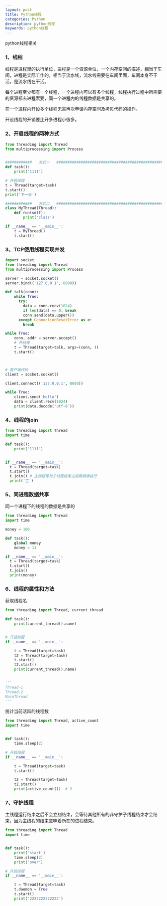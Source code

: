 ```yaml
---
layout: post
title: Python线程
categories: Python
description: python线程
keywords: python线程
---
```


python线程相关

### 1、线程

线程是进程里的执行单位，进程是一个资源单位，一个内存空间的描述，相当于车间，进程是实际工作的，相当于流水线，流水线需要在车间里面，车间本身不干活，是流水线在干活。

每个进程至少都有一个线程，一个进程内可以有多个线程，线程执行过程中所需要的资源都去进程索要，同一个进程内的线程数据是共享的。

在一个进程内开设多个线程无需再次申请内存空间及拷贝代码的操作。

开设线程的开销要比开多进程小很多。

### 2、开启线程的两种方式

```py
from threading import Thread
from multiprocessing import Process


############   方式一   #####################################################
def task():
    print('1111')

# 开启线程
t = Thread(target=task)
t.start()
print('下一步')

############   方式二   #####################################################
class MyThread(Thread):
    def run(self):
        print('class')

if __name__ == '__main__':
    t = MyThread()
    t.start()
```

### 3、TCP使用线程实现并发

```py
import socket
from threading import Thread
from multiprocessing import Process

server = socket.socket()
server.bind(('127.0.0.1', 8080))

def talk(conn):
    while True:
      try:
        data = conn.recv(1024)
        if len(data) == 0: break
        conn.send(data.upper())
      except ConnectionResetError as e:
        break

while True:
    conn, addr = server.accept()
    # 开线程
    t = Thread(target=talk, args=(conn, ))
    t.start()



# 客户端代码
client = socket.socket()

client.connect(('127.0.0.1', 8080))

while True:
    client.send('hello')
    data = client.recv(1024)
    print(data.decode('utf-8'))
```

### 4、线程的join

```py
from threading import Thread
import time

def task():
    print('1111')


if __name__ == '__main__':
  t = Thread(target=task)
  t.start()
  t.join() # 主线程等待子线程结束之后再继续执行
  print('主')

```

### 5、同进程数据共享

同一个进程下的线程的数据是共享的

```py
from threading import Thread
import time

money = 100

def task():
    global money
    money = 11

if __name__ == '__main__':
  t = Thread(target=task)
  t.start()
  t.join()
  print(money)

```

### 6、线程的属性和方法

获取线程名

```py
from threading import Thread, current_thread

def task():
    print(current_thread().name)


# 开启线程
if __name__ == '__main__':

    t = Thread(target=task)
    t2 = Thread(target=task)
    t.start()
    t2.start()
    print(current_thread().name)


'''
Thread-1
Thread-2
MainThread
'''
```

统计当前活跃的线程数

```py
from threading import Thread, active_count
import time


def task():
    time.sleep(2)

# 开启线程
if __name__ == '__main__':

    t = Thread(target=task)
    t.start()

    t2 = Thread(target=task)
    t2.start()
    print(active_count())  # 3 
```

### 7、守护线程

主线程运行结束之后不会立刻结束，会等待其他所有的非守护子线程结束才会结束，因为主线程的结束意味着所在的进程结束。

```py
from threading import Thread
import time


def task():
    print('start') 
    time.sleep(2)
    print('over')

# 开启线程
if __name__ == '__main__':

    t = Thread(target=task)
    t.daemon = True
    t.start()
    print('2222222222222')
```
